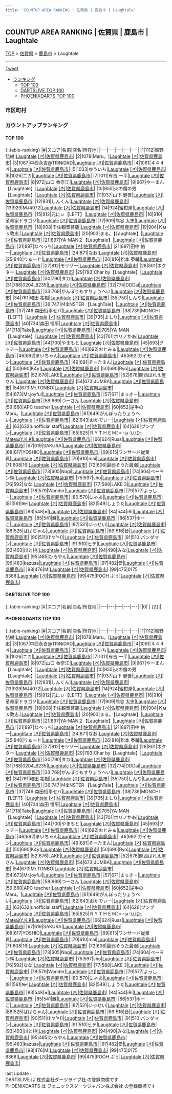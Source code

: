 ```yaml
---
title: 'COUNTUP AREA RANKING | 佐賀県 | 鹿島市 | Laughtale'
---
```

## COUNTUP AREA RANKING | 佐賀県 | 鹿島市 | Laughtale

[TOP](/darts/rank/) > [佐賀県](/darts/rank/佐賀県/) > [鹿島市](/darts/rank/佐賀県/鹿島市/) > Laughtale

___

<a href="https://twitter.com/share?ref_src=twsrc%5Etfw" data-text="COUNTUP AREA RANKING | 佐賀県鹿島市Laughtale" class="twitter-share-button" data-hashtags="DARTSLIVE,PHOENIXDARTS,darts,ダーツ" data-show-count="false">Tweet</a>

* [ランキング](#カウントアップランキング)
    * [TOP 100](#top-100)
    * [DARTSLIVE TOP 100](#dartslive-top-100)
    * [PHOENIXDARTS TOP 100](#phoenixdarts-top-100)

### 市区町村

<ul>

</ul>

### カウントアップランキング

#### TOP 100



{:.table-ranking}
|#|スコア|名前|店名|所在地|
|---|---|---|---|---|
|1|1112|<span class="rank-name-pd"><span class="pro-icon-pd"></span>城野 弘樹</span>|<a href="/darts/rank/shops/88344.html">Laughtale</a> <a href="https://vs.phoenixdarts.com/jp/shop/shopDetailInfo/s_88344?s_seq=88344">[↗]</a>|<a href="/darts/rank/佐賀県/鹿島市">佐賀県鹿島市</a>|
|2|1078|<span class="rank-name-pd">Maru。</span>|<a href="/darts/rank/shops/88344.html">Laughtale</a> <a href="https://vs.phoenixdarts.com/jp/shop/shopDetailInfo/s_88344?s_seq=88344">[↗]</a>|<a href="/darts/rank/佐賀県/鹿島市">佐賀県鹿島市</a>|
|3|1067|<span class="rank-name-pd">中西永吉@TRiNiDAD</span>|<a href="/darts/rank/shops/88344.html">Laughtale</a> <a href="https://vs.phoenixdarts.com/jp/shop/shopDetailInfo/s_88344?s_seq=88344">[↗]</a>|<a href="/darts/rank/佐賀県/鹿島市">佐賀県鹿島市</a>|
|4|1061|<span class="rank-name-pd">４４４４</span>|<a href="/darts/rank/shops/88344.html">Laughtale</a> <a href="https://vs.phoenixdarts.com/jp/shop/shopDetailInfo/s_88344?s_seq=88344">[↗]</a>|<a href="/darts/rank/佐賀県/鹿島市">佐賀県鹿島市</a>|
|5|1033|<span class="rank-name-pd">ゆういち</span>|<a href="/darts/rank/shops/88344.html">Laughtale</a> <a href="https://vs.phoenixdarts.com/jp/shop/shopDetailInfo/s_88344?s_seq=88344">[↗]</a>|<a href="/darts/rank/佐賀県/鹿島市">佐賀県鹿島市</a>|
|6|1026|<span class="rank-name-pd">ニカ</span>|<a href="/darts/rank/shops/88344.html">Laughtale</a> <a href="https://vs.phoenixdarts.com/jp/shop/shopDetailInfo/s_88344?s_seq=88344">[↗]</a>|<a href="/darts/rank/佐賀県/鹿島市">佐賀県鹿島市</a>|
|7|1011|<span class="rank-name-pd"><span class="pro-icon-pd"></span>有吉 一平</span>|<a href="/darts/rank/shops/88344.html">Laughtale</a> <a href="https://vs.phoenixdarts.com/jp/shop/shopDetailInfo/s_88344?s_seq=88344">[↗]</a>|<a href="/darts/rank/佐賀県/鹿島市">佐賀県鹿島市</a>|
|8|972|<span class="rank-name-pd"><span class="pro-icon-pd"></span>山口 香奈江</span>|<a href="/darts/rank/shops/88344.html">Laughtale</a> <a href="https://vs.phoenixdarts.com/jp/shop/shopDetailInfo/s_88344?s_seq=88344">[↗]</a>|<a href="/darts/rank/佐賀県/鹿島市">佐賀県鹿島市</a>|
|9|967|<span class="rank-name-pd">やーまん【Laughtale】</span>|<a href="/darts/rank/shops/88344.html">Laughtale</a> <a href="https://vs.phoenixdarts.com/jp/shop/shopDetailInfo/s_88344?s_seq=88344">[↗]</a>|<a href="/darts/rank/佐賀県/鹿島市">佐賀県鹿島市</a>|
|10|950|<span class="rank-name-pd">火の傷の男【Laughtale】</span>|<a href="/darts/rank/shops/88344.html">Laughtale</a> <a href="https://vs.phoenixdarts.com/jp/shop/shopDetailInfo/s_88344?s_seq=88344">[↗]</a>|<a href="/darts/rank/佐賀県/鹿島市">佐賀県鹿島市</a>|
|11|937|<span class="rank-name-pd"><span class="pro-icon-pd"></span>山下 健吾</span>|<a href="/darts/rank/shops/88344.html">Laughtale</a> <a href="https://vs.phoenixdarts.com/jp/shop/shopDetailInfo/s_88344?s_seq=88344">[↗]</a>|<a href="/darts/rank/佐賀県/鹿島市">佐賀県鹿島市</a>|
|12|931|<span class="rank-name-pd">しんくん</span>|<a href="/darts/rank/shops/88344.html">Laughtale</a> <a href="https://vs.phoenixdarts.com/jp/shop/shopDetailInfo/s_88344?s_seq=88344">[↗]</a>|<a href="/darts/rank/佐賀県/鹿島市">佐賀県鹿島市</a>|
|13|929|<span class="rank-name-pd">MJ4072</span>|<a href="/darts/rank/shops/88344.html">Laughtale</a> <a href="https://vs.phoenixdarts.com/jp/shop/shopDetailInfo/s_88344?s_seq=88344">[↗]</a>|<a href="/darts/rank/佐賀県/鹿島市">佐賀県鹿島市</a>|
|14|924|<span class="rank-name-pd">蜜柑屋</span>|<a href="/darts/rank/shops/88344.html">Laughtale</a> <a href="https://vs.phoenixdarts.com/jp/shop/shopDetailInfo/s_88344?s_seq=88344">[↗]</a>|<a href="/darts/rank/佐賀県/鹿島市">佐賀県鹿島市</a>|
|15|912|<span class="rank-name-pd">元にぃ【LEFT】</span>|<a href="/darts/rank/shops/88344.html">Laughtale</a> <a href="https://vs.phoenixdarts.com/jp/shop/shopDetailInfo/s_88344?s_seq=88344">[↗]</a>|<a href="/darts/rank/佐賀県/鹿島市">佐賀県鹿島市</a>|
|16|910|<span class="rank-name-pd">革命家ドラゴソ</span>|<a href="/darts/rank/shops/88344.html">Laughtale</a> <a href="https://vs.phoenixdarts.com/jp/shop/shopDetailInfo/s_88344?s_seq=88344">[↗]</a>|<a href="/darts/rank/佐賀県/鹿島市">佐賀県鹿島市</a>|
|17|909|<span class="rank-name-pd">熊谷 太志</span>|<a href="/darts/rank/shops/88344.html">Laughtale</a> <a href="https://vs.phoenixdarts.com/jp/shop/shopDetailInfo/s_88344?s_seq=88344">[↗]</a>|<a href="/darts/rank/佐賀県/鹿島市">佐賀県鹿島市</a>|
|18|908|<span class="rank-name-pd">千住観音菩薩</span>|<a href="/darts/rank/shops/88344.html">Laughtale</a> <a href="https://vs.phoenixdarts.com/jp/shop/shopDetailInfo/s_88344?s_seq=88344">[↗]</a>|<a href="/darts/rank/佐賀県/鹿島市">佐賀県鹿島市</a>|
|19|904|<span class="rank-name-pd">Ｋмｓ敦志.</span>|<a href="/darts/rank/shops/88344.html">Laughtale</a> <a href="https://vs.phoenixdarts.com/jp/shop/shopDetailInfo/s_88344?s_seq=88344">[↗]</a>|<a href="/darts/rank/佐賀県/鹿島市">佐賀県鹿島市</a>|
|20|903|<span class="rank-name-pd">まる。【Laughtale】</span>|<a href="/darts/rank/shops/88344.html">Laughtale</a> <a href="https://vs.phoenixdarts.com/jp/shop/shopDetailInfo/s_88344?s_seq=88344">[↗]</a>|<a href="/darts/rank/佐賀県/鹿島市">佐賀県鹿島市</a>|
|21|897|<span class="rank-name-pd">YA-MAN２【Laughtale】</span>|<a href="/darts/rank/shops/88344.html">Laughtale</a> <a href="https://vs.phoenixdarts.com/jp/shop/shopDetailInfo/s_88344?s_seq=88344">[↗]</a>|<a href="/darts/rank/佐賀県/鹿島市">佐賀県鹿島市</a>|
|21|897|<span class="rank-name-pd">なべっち</span>|<a href="/darts/rank/shops/88344.html">Laughtale</a> <a href="https://vs.phoenixdarts.com/jp/shop/shopDetailInfo/s_88344?s_seq=88344">[↗]</a>|<a href="/darts/rank/佐賀県/鹿島市">佐賀県鹿島市</a>|
|21|897|<span class="rank-name-pd"><span class="pro-icon-pd"></span>田中 佑一</span>|<a href="/darts/rank/shops/88344.html">Laughtale</a> <a href="https://vs.phoenixdarts.com/jp/shop/shopDetailInfo/s_88344?s_seq=88344">[↗]</a>|<a href="/darts/rank/佐賀県/鹿島市">佐賀県鹿島市</a>|
|24|871|<span class="rank-name-pd">なお</span>|<a href="/darts/rank/shops/88344.html">Laughtale</a> <a href="https://vs.phoenixdarts.com/jp/shop/shopDetailInfo/s_88344?s_seq=88344">[↗]</a>|<a href="/darts/rank/佐賀県/鹿島市">佐賀県鹿島市</a>|
|25|840|<span class="rank-name-pd">りゅーと</span>|<a href="/darts/rank/shops/88344.html">Laughtale</a> <a href="https://vs.phoenixdarts.com/jp/shop/shopDetailInfo/s_88344?s_seq=88344">[↗]</a>|<a href="/darts/rank/佐賀県/鹿島市">佐賀県鹿島市</a>|
|26|816|<span class="rank-name-pd"><span class="pro-icon-pd"></span>松本 泰輔</span>|<a href="/darts/rank/shops/88344.html">Laughtale</a> <a href="https://vs.phoenixdarts.com/jp/shop/shopDetailInfo/s_88344?s_seq=88344">[↗]</a>|<a href="/darts/rank/佐賀県/鹿島市">佐賀県鹿島市</a>|
|27|812|<span class="rank-name-pd">モリゾー</span>|<a href="/darts/rank/shops/88344.html">Laughtale</a> <a href="https://vs.phoenixdarts.com/jp/shop/shopDetailInfo/s_88344?s_seq=88344">[↗]</a>|<a href="/darts/rank/佐賀県/鹿島市">佐賀県鹿島市</a>|
|28|801|<span class="rank-name-pd">ネクター</span>|<a href="/darts/rank/shops/88344.html">Laughtale</a> <a href="https://vs.phoenixdarts.com/jp/shop/shopDetailInfo/s_88344?s_seq=88344">[↗]</a>|<a href="/darts/rank/佐賀県/鹿島市">佐賀県鹿島市</a>|
|29|793|<span class="rank-name-pd">Char by【Laughtale】</span>|<a href="/darts/rank/shops/88344.html">Laughtale</a> <a href="https://vs.phoenixdarts.com/jp/shop/shopDetailInfo/s_88344?s_seq=88344">[↗]</a>|<a href="/darts/rank/佐賀県/鹿島市">佐賀県鹿島市</a>|
|30|790|<span class="rank-name-pd">タカ</span>|<a href="/darts/rank/shops/88344.html">Laughtale</a> <a href="https://vs.phoenixdarts.com/jp/shop/shopDetailInfo/s_88344?s_seq=88344">[↗]</a>|<a href="/darts/rank/佐賀県/鹿島市">佐賀県鹿島市</a>|
|31|788|<span class="rank-name-pd">0204_8235</span>|<a href="/darts/rank/shops/88344.html">Laughtale</a> <a href="https://vs.phoenixdarts.com/jp/shop/shopDetailInfo/s_88344?s_seq=88344">[↗]</a>|<a href="/darts/rank/佐賀県/鹿島市">佐賀県鹿島市</a>|
|32|774|<span class="rank-name-pd">DDDai</span>|<a href="/darts/rank/shops/88344.html">Laughtale</a> <a href="https://vs.phoenixdarts.com/jp/shop/shopDetailInfo/s_88344?s_seq=88344">[↗]</a>|<a href="/darts/rank/佐賀県/鹿島市">佐賀県鹿島市</a>|
|33|769|<span class="rank-name-pd">がんぼりもすりょうへい</span>|<a href="/darts/rank/shops/88344.html">Laughtale</a> <a href="https://vs.phoenixdarts.com/jp/shop/shopDetailInfo/s_88344?s_seq=88344">[↗]</a>|<a href="/darts/rank/佐賀県/鹿島市">佐賀県鹿島市</a>|
|34|761|<span class="rank-name-pd"><span class="pro-icon-pd"></span>和田 祐樹</span>|<a href="/darts/rank/shops/88344.html">Laughtale</a> <a href="https://vs.phoenixdarts.com/jp/shop/shopDetailInfo/s_88344?s_seq=88344">[↗]</a>|<a href="/darts/rank/佐賀県/鹿島市">佐賀県鹿島市</a>|
|35|750|<span class="rank-name-pd">しんや</span>|<a href="/darts/rank/shops/88344.html">Laughtale</a> <a href="https://vs.phoenixdarts.com/jp/shop/shopDetailInfo/s_88344?s_seq=88344">[↗]</a>|<a href="/darts/rank/佐賀県/鹿島市">佐賀県鹿島市</a>|
|36|747|<span class="rank-name-pd">ＭΦNSTER 【LaughTale】</span>|<a href="/darts/rank/shops/88344.html">Laughtale</a> <a href="https://vs.phoenixdarts.com/jp/shop/shopDetailInfo/s_88344?s_seq=88344">[↗]</a>|<a href="/darts/rank/佐賀県/鹿島市">佐賀県鹿島市</a>|
|37|746|<span class="rank-name-pd">森田恒平セパ</span>|<a href="/darts/rank/shops/88344.html">Laughtale</a> <a href="https://vs.phoenixdarts.com/jp/shop/shopDetailInfo/s_88344?s_seq=88344">[↗]</a>|<a href="/darts/rank/佐賀県/鹿島市">佐賀県鹿島市</a>|
|38|739|<span class="rank-name-pd">MONCHI【LEFT】</span>|<a href="/darts/rank/shops/88344.html">Laughtale</a> <a href="https://vs.phoenixdarts.com/jp/shop/shopDetailInfo/s_88344?s_seq=88344">[↗]</a>|<a href="/darts/rank/佐賀県/鹿島市">佐賀県鹿島市</a>|
|39|735|<span class="rank-name-pd">よしり</span>|<a href="/darts/rank/shops/88344.html">Laughtale</a> <a href="https://vs.phoenixdarts.com/jp/shop/shopDetailInfo/s_88344?s_seq=88344">[↗]</a>|<a href="/darts/rank/佐賀県/鹿島市">佐賀県鹿島市</a>|
|40|734|<span class="rank-name-pd"><span class="pro-icon-pd"></span>森田 恒平</span>|<a href="/darts/rank/shops/88344.html">Laughtale</a> <a href="https://vs.phoenixdarts.com/jp/shop/shopDetailInfo/s_88344?s_seq=88344">[↗]</a>|<a href="/darts/rank/佐賀県/鹿島市">佐賀県鹿島市</a>|
|41|718|<span class="rank-name-pd">Take</span>|<a href="/darts/rank/shops/88344.html">Laughtale</a> <a href="https://vs.phoenixdarts.com/jp/shop/shopDetailInfo/s_88344?s_seq=88344">[↗]</a>|<a href="/darts/rank/佐賀県/鹿島市">佐賀県鹿島市</a>|
|42|705|<span class="rank-name-pd">YA-MAN【Laughtale】</span>|<a href="/darts/rank/shops/88344.html">Laughtale</a> <a href="https://vs.phoenixdarts.com/jp/shop/shopDetailInfo/s_88344?s_seq=88344">[↗]</a>|<a href="/darts/rank/佐賀県/鹿島市">佐賀県鹿島市</a>|
|43|701|<span class="rank-name-pd">ホリノかあ</span>|<a href="/darts/rank/shops/88344.html">Laughtale</a> <a href="https://vs.phoenixdarts.com/jp/shop/shopDetailInfo/s_88344?s_seq=88344">[↗]</a>|<a href="/darts/rank/佐賀県/鹿島市">佐賀県鹿島市</a>|
|44|700|<span class="rank-name-pd">やまもと</span>|<a href="/darts/rank/shops/88344.html">Laughtale</a> <a href="https://vs.phoenixdarts.com/jp/shop/shopDetailInfo/s_88344?s_seq=88344">[↗]</a>|<a href="/darts/rank/佐賀県/鹿島市">佐賀県鹿島市</a>|
|45|693|<span class="rank-name-pd">グッチー</span>|<a href="/darts/rank/shops/88344.html">Laughtale</a> <a href="https://vs.phoenixdarts.com/jp/shop/shopDetailInfo/s_88344?s_seq=88344">[↗]</a>|<a href="/darts/rank/佐賀県/鹿島市">佐賀県鹿島市</a>|
|46|692|<span class="rank-name-pd">おとみゅ</span>|<a href="/darts/rank/shops/88344.html">Laughtale</a> <a href="https://vs.phoenixdarts.com/jp/shop/shopDetailInfo/s_88344?s_seq=88344">[↗]</a>|<a href="/darts/rank/佐賀県/鹿島市">佐賀県鹿島市</a>|
|46|692|<span class="rank-name-pd">まいちゃん</span>|<a href="/darts/rank/shops/88344.html">Laughtale</a> <a href="https://vs.phoenixdarts.com/jp/shop/shopDetailInfo/s_88344?s_seq=88344">[↗]</a>|<a href="/darts/rank/佐賀県/鹿島市">佐賀県鹿島市</a>|
|46|692|<span class="rank-name-pd">ガイモン</span>|<a href="/darts/rank/shops/88344.html">Laughtale</a> <a href="https://vs.phoenixdarts.com/jp/shop/shopDetailInfo/s_88344?s_seq=88344">[↗]</a>|<a href="/darts/rank/佐賀県/鹿島市">佐賀県鹿島市</a>|
|49|691|<span class="rank-name-pd">そーたまん</span>|<a href="/darts/rank/shops/88344.html">Laughtale</a> <a href="https://vs.phoenixdarts.com/jp/shop/shopDetailInfo/s_88344?s_seq=88344">[↗]</a>|<a href="/darts/rank/佐賀県/鹿島市">佐賀県鹿島市</a>|
|50|690|<span class="rank-name-pd">K4y</span>|<a href="/darts/rank/shops/88344.html">Laughtale</a> <a href="https://vs.phoenixdarts.com/jp/shop/shopDetailInfo/s_88344?s_seq=88344">[↗]</a>|<a href="/darts/rank/佐賀県/鹿島市">佐賀県鹿島市</a>|
|50|690|<span class="rank-name-pd">Ryo</span>|<a href="/darts/rank/shops/88344.html">Laughtale</a> <a href="https://vs.phoenixdarts.com/jp/shop/shopDetailInfo/s_88344?s_seq=88344">[↗]</a>|<a href="/darts/rank/佐賀県/鹿島市">佐賀県鹿島市</a>|
|52|676|<span class="rank-name-pd">LAKE</span>|<a href="/darts/rank/shops/88344.html">Laughtale</a> <a href="https://vs.phoenixdarts.com/jp/shop/shopDetailInfo/s_88344?s_seq=88344">[↗]</a>|<a href="/darts/rank/佐賀県/鹿島市">佐賀県鹿島市</a>|
|52|676|<span class="rank-name-pd">関西ばれえ屋さん</span>|<a href="/darts/rank/shops/88344.html">Laughtale</a> <a href="https://vs.phoenixdarts.com/jp/shop/shopDetailInfo/s_88344?s_seq=88344">[↗]</a>|<a href="/darts/rank/佐賀県/鹿島市">佐賀県鹿島市</a>|
|54|673|<span class="rank-name-pd">JUMBA</span>|<a href="/darts/rank/shops/88344.html">Laughtale</a> <a href="https://vs.phoenixdarts.com/jp/shop/shopDetailInfo/s_88344?s_seq=88344">[↗]</a>|<a href="/darts/rank/佐賀県/鹿島市">佐賀県鹿島市</a>|
|54|673|<span class="rank-name-pd">Mr.TONBO</span>|<a href="/darts/rank/shops/88344.html">Laughtale</a> <a href="https://vs.phoenixdarts.com/jp/shop/shopDetailInfo/s_88344?s_seq=88344">[↗]</a>|<a href="/darts/rank/佐賀県/鹿島市">佐賀県鹿島市</a>|
|54|673|<span class="rank-name-pd">Mr.joyful</span>|<a href="/darts/rank/shops/88344.html">Laughtale</a> <a href="https://vs.phoenixdarts.com/jp/shop/shopDetailInfo/s_88344?s_seq=88344">[↗]</a>|<a href="/darts/rank/佐賀県/鹿島市">佐賀県鹿島市</a>|
|57|671|<span class="rank-name-pd">まっきー</span>|<a href="/darts/rank/shops/88344.html">Laughtale</a> <a href="https://vs.phoenixdarts.com/jp/shop/shopDetailInfo/s_88344?s_seq=88344">[↗]</a>|<a href="/darts/rank/佐賀県/鹿島市">佐賀県鹿島市</a>|
|58|669|<span class="rank-name-pd">つーさん</span>|<a href="/darts/rank/shops/88344.html">Laughtale</a> <a href="https://vs.phoenixdarts.com/jp/shop/shopDetailInfo/s_88344?s_seq=88344">[↗]</a>|<a href="/darts/rank/佐賀県/鹿島市">佐賀県鹿島市</a>|
|59|660|<span class="rank-name-pd">APC teacher</span>|<a href="/darts/rank/shops/88344.html">Laughtale</a> <a href="https://vs.phoenixdarts.com/jp/shop/shopDetailInfo/s_88344?s_seq=88344">[↗]</a>|<a href="/darts/rank/佐賀県/鹿島市">佐賀県鹿島市</a>|
|60|652|<span class="rank-name-pd">逆手のMaru。</span>|<a href="/darts/rank/shops/88344.html">Laughtale</a> <a href="https://vs.phoenixdarts.com/jp/shop/shopDetailInfo/s_88344?s_seq=88344">[↗]</a>|<a href="/darts/rank/佐賀県/鹿島市">佐賀県鹿島市</a>|
|61|649|<span class="rank-name-pd">がんぼったりょうへい</span>|<a href="/darts/rank/shops/88344.html">Laughtale</a> <a href="https://vs.phoenixdarts.com/jp/shop/shopDetailInfo/s_88344?s_seq=88344">[↗]</a>|<a href="/darts/rank/佐賀県/鹿島市">佐賀県鹿島市</a>|
|62|643|<span class="rank-name-pd">おかでぃー</span>|<a href="/darts/rank/shops/88344.html">Laughtale</a> <a href="https://vs.phoenixdarts.com/jp/shop/shopDetailInfo/s_88344?s_seq=88344">[↗]</a>|<a href="/darts/rank/佐賀県/鹿島市">佐賀県鹿島市</a>|
|63|632|<span class="rank-name-pd">unofficial staff</span>|<a href="/darts/rank/shops/88344.html">Laughtale</a> <a href="https://vs.phoenixdarts.com/jp/shop/shopDetailInfo/s_88344?s_seq=88344">[↗]</a>|<a href="/darts/rank/佐賀県/鹿島市">佐賀県鹿島市</a>|
|64|626|<span class="rank-name-pd">プンプン</span>|<a href="/darts/rank/shops/88344.html">Laughtale</a> <a href="https://vs.phoenixdarts.com/jp/shop/shopDetailInfo/s_88344?s_seq=88344">[↗]</a>|<a href="/darts/rank/佐賀県/鹿島市">佐賀県鹿島市</a>|
|65|625|<span class="rank-name-pd">ＲＹＴＨＥＭ(＊･ω･)ﾉﾉD-Mate@Y.K.K</span>|<a href="/darts/rank/shops/88344.html">Laughtale</a> <a href="https://vs.phoenixdarts.com/jp/shop/shopDetailInfo/s_88344?s_seq=88344">[↗]</a>|<a href="/darts/rank/佐賀県/鹿島市">佐賀県鹿島市</a>|
|66|624|<span class="rank-name-pd">Russ</span>|<a href="/darts/rank/shops/88344.html">Laughtale</a> <a href="https://vs.phoenixdarts.com/jp/shop/shopDetailInfo/s_88344?s_seq=88344">[↗]</a>|<a href="/darts/rank/佐賀県/鹿島市">佐賀県鹿島市</a>|
|67|619|<span class="rank-name-pd">SAKURA</span>|<a href="/darts/rank/shops/88344.html">Laughtale</a> <a href="https://vs.phoenixdarts.com/jp/shop/shopDetailInfo/s_88344?s_seq=88344">[↗]</a>|<a href="/darts/rank/佐賀県/鹿島市">佐賀県鹿島市</a>|
|68|617|<span class="rank-name-pd">YOSHIO</span>|<a href="/darts/rank/shops/88344.html">Laughtale</a> <a href="https://vs.phoenixdarts.com/jp/shop/shopDetailInfo/s_88344?s_seq=88344">[↗]</a>|<a href="/darts/rank/佐賀県/鹿島市">佐賀県鹿島市</a>|
|69|615|<span class="rank-name-pd">ワンサード従業員</span>|<a href="/darts/rank/shops/88344.html">Laughtale</a> <a href="https://vs.phoenixdarts.com/jp/shop/shopDetailInfo/s_88344?s_seq=88344">[↗]</a>|<a href="/darts/rank/佐賀県/鹿島市">佐賀県鹿島市</a>|
|70|610|<span class="rank-name-pd">mai</span>|<a href="/darts/rank/shops/88344.html">Laughtale</a> <a href="https://vs.phoenixdarts.com/jp/shop/shopDetailInfo/s_88344?s_seq=88344">[↗]</a>|<a href="/darts/rank/佐賀県/鹿島市">佐賀県鹿島市</a>|
|71|608|<span class="rank-name-pd">16</span>|<a href="/darts/rank/shops/88344.html">Laughtale</a> <a href="https://vs.phoenixdarts.com/jp/shop/shopDetailInfo/s_88344?s_seq=88344">[↗]</a>|<a href="/darts/rank/佐賀県/鹿島市">佐賀県鹿島市</a>|
|72|606|<span class="rank-name-pd">最弱そうた最弱</span>|<a href="/darts/rank/shops/88344.html">Laughtale</a> <a href="https://vs.phoenixdarts.com/jp/shop/shopDetailInfo/s_88344?s_seq=88344">[↗]</a>|<a href="/darts/rank/佐賀県/鹿島市">佐賀県鹿島市</a>|
|73|605|<span class="rank-name-pd">Nagi</span>|<a href="/darts/rank/shops/88344.html">Laughtale</a> <a href="https://vs.phoenixdarts.com/jp/shop/shopDetailInfo/s_88344?s_seq=88344">[↗]</a>|<a href="/darts/rank/佐賀県/鹿島市">佐賀県鹿島市</a>|
|74|604|<span class="rank-name-pd">ぺーヨン純</span>|<a href="/darts/rank/shops/88344.html">Laughtale</a> <a href="https://vs.phoenixdarts.com/jp/shop/shopDetailInfo/s_88344?s_seq=88344">[↗]</a>|<a href="/darts/rank/佐賀県/鹿島市">佐賀県鹿島市</a>|
|75|597|<span class="rank-name-pd">sho</span>|<a href="/darts/rank/shops/88344.html">Laughtale</a> <a href="https://vs.phoenixdarts.com/jp/shop/shopDetailInfo/s_88344?s_seq=88344">[↗]</a>|<a href="/darts/rank/佐賀県/鹿島市">佐賀県鹿島市</a>|
|76|592|<span class="rank-name-pd">なな</span>|<a href="/darts/rank/shops/88344.html">Laughtale</a> <a href="https://vs.phoenixdarts.com/jp/shop/shopDetailInfo/s_88344?s_seq=88344">[↗]</a>|<a href="/darts/rank/佐賀県/鹿島市">佐賀県鹿島市</a>|
|77|588|<span class="rank-name-pd">LAKE 3</span>|<a href="/darts/rank/shops/88344.html">Laughtale</a> <a href="https://vs.phoenixdarts.com/jp/shop/shopDetailInfo/s_88344?s_seq=88344">[↗]</a>|<a href="/darts/rank/佐賀県/鹿島市">佐賀県鹿島市</a>|
|78|579|<span class="rank-name-pd">Wonder</span>|<a href="/darts/rank/shops/88344.html">Laughtale</a> <a href="https://vs.phoenixdarts.com/jp/shop/shopDetailInfo/s_88344?s_seq=88344">[↗]</a>|<a href="/darts/rank/佐賀県/鹿島市">佐賀県鹿島市</a>|
|79|577|<span class="rank-name-pd">よっしー</span>|<a href="/darts/rank/shops/88344.html">Laughtale</a> <a href="https://vs.phoenixdarts.com/jp/shop/shopDetailInfo/s_88344?s_seq=88344">[↗]</a>|<a href="/darts/rank/佐賀県/鹿島市">佐賀県鹿島市</a>|
|80|570|<span class="rank-name-pd">にゃあ</span>|<a href="/darts/rank/shops/88344.html">Laughtale</a> <a href="https://vs.phoenixdarts.com/jp/shop/shopDetailInfo/s_88344?s_seq=88344">[↗]</a>|<a href="/darts/rank/佐賀県/鹿島市">佐賀県鹿島市</a>|
|81|561|<span class="rank-name-pd">👓</span>|<a href="/darts/rank/shops/88344.html">Laughtale</a> <a href="https://vs.phoenixdarts.com/jp/shop/shopDetailInfo/s_88344?s_seq=88344">[↗]</a>|<a href="/darts/rank/佐賀県/鹿島市">佐賀県鹿島市</a>|
|82|549|<span class="rank-name-pd">しょうた</span>|<a href="/darts/rank/shops/88344.html">Laughtale</a> <a href="https://vs.phoenixdarts.com/jp/shop/shopDetailInfo/s_88344?s_seq=88344">[↗]</a>|<a href="/darts/rank/佐賀県/鹿島市">佐賀県鹿島市</a>|
|83|548|<span class="rank-name-pd">⭐︎</span>|<a href="/darts/rank/shops/88344.html">Laughtale</a> <a href="https://vs.phoenixdarts.com/jp/shop/shopDetailInfo/s_88344?s_seq=88344">[↗]</a>|<a href="/darts/rank/佐賀県/鹿島市">佐賀県鹿島市</a>|
|84|544|<span class="rank-name-pd">iRi</span>|<a href="/darts/rank/shops/88344.html">Laughtale</a> <a href="https://vs.phoenixdarts.com/jp/shop/shopDetailInfo/s_88344?s_seq=88344">[↗]</a>|<a href="/darts/rank/佐賀県/鹿島市">佐賀県鹿島市</a>|
|85|541|<span class="rank-name-pd">鰊</span>|<a href="/darts/rank/shops/88344.html">Laughtale</a> <a href="https://vs.phoenixdarts.com/jp/shop/shopDetailInfo/s_88344?s_seq=88344">[↗]</a>|<a href="/darts/rank/佐賀県/鹿島市">佐賀県鹿島市</a>|
|86|537|<span class="rank-name-pd">ゆーこ</span>|<a href="/darts/rank/shops/88344.html">Laughtale</a> <a href="https://vs.phoenixdarts.com/jp/shop/shopDetailInfo/s_88344?s_seq=88344">[↗]</a>|<a href="/darts/rank/佐賀県/鹿島市">佐賀県鹿島市</a>|
|87|531|<span class="rank-name-pd">いっせい</span>|<a href="/darts/rank/shops/88344.html">Laughtale</a> <a href="https://vs.phoenixdarts.com/jp/shop/shopDetailInfo/s_88344?s_seq=88344">[↗]</a>|<a href="/darts/rank/佐賀県/鹿島市">佐賀県鹿島市</a>|
|88|525|<span class="rank-name-pd">ばばちゃん</span>|<a href="/darts/rank/shops/88344.html">Laughtale</a> <a href="https://vs.phoenixdarts.com/jp/shop/shopDetailInfo/s_88344?s_seq=88344">[↗]</a>|<a href="/darts/rank/佐賀県/鹿島市">佐賀県鹿島市</a>|
|89|516|<span class="rank-name-pd">音</span>|<a href="/darts/rank/shops/88344.html">Laughtale</a> <a href="https://vs.phoenixdarts.com/jp/shop/shopDetailInfo/s_88344?s_seq=88344">[↗]</a>|<a href="/darts/rank/佐賀県/鹿島市">佐賀県鹿島市</a>|
|90|511|<span class="rank-name-pd">((’∀’=))</span>|<a href="/darts/rank/shops/88344.html">Laughtale</a> <a href="https://vs.phoenixdarts.com/jp/shop/shopDetailInfo/s_88344?s_seq=88344">[↗]</a>|<a href="/darts/rank/佐賀県/鹿島市">佐賀県鹿島市</a>|
|91|510|<span class="rank-name-pd">パンダマン</span>|<a href="/darts/rank/shops/88344.html">Laughtale</a> <a href="https://vs.phoenixdarts.com/jp/shop/shopDetailInfo/s_88344?s_seq=88344">[↗]</a>|<a href="/darts/rank/佐賀県/鹿島市">佐賀県鹿島市</a>|
|91|510|<span class="rank-name-pd">ヒデ</span>|<a href="/darts/rank/shops/88344.html">Laughtale</a> <a href="https://vs.phoenixdarts.com/jp/shop/shopDetailInfo/s_88344?s_seq=88344">[↗]</a>|<a href="/darts/rank/佐賀県/鹿島市">佐賀県鹿島市</a>|
|93|493|<span class="rank-name-pd">川と桃</span>|<a href="/darts/rank/shops/88344.html">Laughtale</a> <a href="https://vs.phoenixdarts.com/jp/shop/shopDetailInfo/s_88344?s_seq=88344">[↗]</a>|<a href="/darts/rank/佐賀県/鹿島市">佐賀県鹿島市</a>|
|94|490|<span class="rank-name-pd">みな</span>|<a href="/darts/rank/shops/88344.html">Laughtale</a> <a href="https://vs.phoenixdarts.com/jp/shop/shopDetailInfo/s_88344?s_seq=88344">[↗]</a>|<a href="/darts/rank/佐賀県/鹿島市">佐賀県鹿島市</a>|
|95|485|<span class="rank-name-pd">ひろやん</span>|<a href="/darts/rank/shops/88344.html">Laughtale</a> <a href="https://vs.phoenixdarts.com/jp/shop/shopDetailInfo/s_88344?s_seq=88344">[↗]</a>|<a href="/darts/rank/佐賀県/鹿島市">佐賀県鹿島市</a>|
|96|483|<span class="rank-name-pd">kazusa</span>|<a href="/darts/rank/shops/88344.html">Laughtale</a> <a href="https://vs.phoenixdarts.com/jp/shop/shopDetailInfo/s_88344?s_seq=88344">[↗]</a>|<a href="/darts/rank/佐賀県/鹿島市">佐賀県鹿島市</a>|
|97|482|<span class="rank-name-pd">爱</span>|<a href="/darts/rank/shops/88344.html">Laughtale</a> <a href="https://vs.phoenixdarts.com/jp/shop/shopDetailInfo/s_88344?s_seq=88344">[↗]</a>|<a href="/darts/rank/佐賀県/鹿島市">佐賀県鹿島市</a>|
|98|476|<span class="rank-name-pd">M</span>|<a href="/darts/rank/shops/88344.html">Laughtale</a> <a href="https://vs.phoenixdarts.com/jp/shop/shopDetailInfo/s_88344?s_seq=88344">[↗]</a>|<a href="/darts/rank/佐賀県/鹿島市">佐賀県鹿島市</a>|
|99|475|<span class="rank-name-pd">0175 8368</span>|<a href="/darts/rank/shops/88344.html">Laughtale</a> <a href="https://vs.phoenixdarts.com/jp/shop/shopDetailInfo/s_88344?s_seq=88344">[↗]</a>|<a href="/darts/rank/佐賀県/鹿島市">佐賀県鹿島市</a>|
|99|475|<span class="rank-name-pd">POOH ぷぅ</span>|<a href="/darts/rank/shops/88344.html">Laughtale</a> <a href="https://vs.phoenixdarts.com/jp/shop/shopDetailInfo/s_88344?s_seq=88344">[↗]</a>|<a href="/darts/rank/佐賀県/鹿島市">佐賀県鹿島市</a>|


#### DARTSLIVE TOP 100



{:.table-ranking}
|#|スコア|名前|店名|所在地|
|---|---|---|---|---|
||0|<span class="rank-name-dl"> </span>|<a href="/darts/rank/shops/.html"></a> <a href="">[↗]</a>|<a href="/darts/rank//"></a>|


#### PHOENIXDARTS TOP 100



{:.table-ranking}
|#|スコア|名前|店名|所在地|
|---|---|---|---|---|
|1|1112|<span class="rank-name-pd"><span class="pro-icon-pd"></span>城野 弘樹</span>|<a href="/darts/rank/shops/88344.html">Laughtale</a> <a href="https://vs.phoenixdarts.com/jp/shop/shopDetailInfo/s_88344?s_seq=88344">[↗]</a>|<a href="/darts/rank/佐賀県/鹿島市">佐賀県鹿島市</a>|
|2|1078|<span class="rank-name-pd">Maru。</span>|<a href="/darts/rank/shops/88344.html">Laughtale</a> <a href="https://vs.phoenixdarts.com/jp/shop/shopDetailInfo/s_88344?s_seq=88344">[↗]</a>|<a href="/darts/rank/佐賀県/鹿島市">佐賀県鹿島市</a>|
|3|1067|<span class="rank-name-pd">中西永吉@TRiNiDAD</span>|<a href="/darts/rank/shops/88344.html">Laughtale</a> <a href="https://vs.phoenixdarts.com/jp/shop/shopDetailInfo/s_88344?s_seq=88344">[↗]</a>|<a href="/darts/rank/佐賀県/鹿島市">佐賀県鹿島市</a>|
|4|1061|<span class="rank-name-pd">４４４４</span>|<a href="/darts/rank/shops/88344.html">Laughtale</a> <a href="https://vs.phoenixdarts.com/jp/shop/shopDetailInfo/s_88344?s_seq=88344">[↗]</a>|<a href="/darts/rank/佐賀県/鹿島市">佐賀県鹿島市</a>|
|5|1033|<span class="rank-name-pd">ゆういち</span>|<a href="/darts/rank/shops/88344.html">Laughtale</a> <a href="https://vs.phoenixdarts.com/jp/shop/shopDetailInfo/s_88344?s_seq=88344">[↗]</a>|<a href="/darts/rank/佐賀県/鹿島市">佐賀県鹿島市</a>|
|6|1026|<span class="rank-name-pd">ニカ</span>|<a href="/darts/rank/shops/88344.html">Laughtale</a> <a href="https://vs.phoenixdarts.com/jp/shop/shopDetailInfo/s_88344?s_seq=88344">[↗]</a>|<a href="/darts/rank/佐賀県/鹿島市">佐賀県鹿島市</a>|
|7|1011|<span class="rank-name-pd"><span class="pro-icon-pd"></span>有吉 一平</span>|<a href="/darts/rank/shops/88344.html">Laughtale</a> <a href="https://vs.phoenixdarts.com/jp/shop/shopDetailInfo/s_88344?s_seq=88344">[↗]</a>|<a href="/darts/rank/佐賀県/鹿島市">佐賀県鹿島市</a>|
|8|972|<span class="rank-name-pd"><span class="pro-icon-pd"></span>山口 香奈江</span>|<a href="/darts/rank/shops/88344.html">Laughtale</a> <a href="https://vs.phoenixdarts.com/jp/shop/shopDetailInfo/s_88344?s_seq=88344">[↗]</a>|<a href="/darts/rank/佐賀県/鹿島市">佐賀県鹿島市</a>|
|9|967|<span class="rank-name-pd">やーまん【Laughtale】</span>|<a href="/darts/rank/shops/88344.html">Laughtale</a> <a href="https://vs.phoenixdarts.com/jp/shop/shopDetailInfo/s_88344?s_seq=88344">[↗]</a>|<a href="/darts/rank/佐賀県/鹿島市">佐賀県鹿島市</a>|
|10|950|<span class="rank-name-pd">火の傷の男【Laughtale】</span>|<a href="/darts/rank/shops/88344.html">Laughtale</a> <a href="https://vs.phoenixdarts.com/jp/shop/shopDetailInfo/s_88344?s_seq=88344">[↗]</a>|<a href="/darts/rank/佐賀県/鹿島市">佐賀県鹿島市</a>|
|11|937|<span class="rank-name-pd"><span class="pro-icon-pd"></span>山下 健吾</span>|<a href="/darts/rank/shops/88344.html">Laughtale</a> <a href="https://vs.phoenixdarts.com/jp/shop/shopDetailInfo/s_88344?s_seq=88344">[↗]</a>|<a href="/darts/rank/佐賀県/鹿島市">佐賀県鹿島市</a>|
|12|931|<span class="rank-name-pd">しんくん</span>|<a href="/darts/rank/shops/88344.html">Laughtale</a> <a href="https://vs.phoenixdarts.com/jp/shop/shopDetailInfo/s_88344?s_seq=88344">[↗]</a>|<a href="/darts/rank/佐賀県/鹿島市">佐賀県鹿島市</a>|
|13|929|<span class="rank-name-pd">MJ4072</span>|<a href="/darts/rank/shops/88344.html">Laughtale</a> <a href="https://vs.phoenixdarts.com/jp/shop/shopDetailInfo/s_88344?s_seq=88344">[↗]</a>|<a href="/darts/rank/佐賀県/鹿島市">佐賀県鹿島市</a>|
|14|924|<span class="rank-name-pd">蜜柑屋</span>|<a href="/darts/rank/shops/88344.html">Laughtale</a> <a href="https://vs.phoenixdarts.com/jp/shop/shopDetailInfo/s_88344?s_seq=88344">[↗]</a>|<a href="/darts/rank/佐賀県/鹿島市">佐賀県鹿島市</a>|
|15|912|<span class="rank-name-pd">元にぃ【LEFT】</span>|<a href="/darts/rank/shops/88344.html">Laughtale</a> <a href="https://vs.phoenixdarts.com/jp/shop/shopDetailInfo/s_88344?s_seq=88344">[↗]</a>|<a href="/darts/rank/佐賀県/鹿島市">佐賀県鹿島市</a>|
|16|910|<span class="rank-name-pd">革命家ドラゴソ</span>|<a href="/darts/rank/shops/88344.html">Laughtale</a> <a href="https://vs.phoenixdarts.com/jp/shop/shopDetailInfo/s_88344?s_seq=88344">[↗]</a>|<a href="/darts/rank/佐賀県/鹿島市">佐賀県鹿島市</a>|
|17|909|<span class="rank-name-pd">熊谷 太志</span>|<a href="/darts/rank/shops/88344.html">Laughtale</a> <a href="https://vs.phoenixdarts.com/jp/shop/shopDetailInfo/s_88344?s_seq=88344">[↗]</a>|<a href="/darts/rank/佐賀県/鹿島市">佐賀県鹿島市</a>|
|18|908|<span class="rank-name-pd">千住観音菩薩</span>|<a href="/darts/rank/shops/88344.html">Laughtale</a> <a href="https://vs.phoenixdarts.com/jp/shop/shopDetailInfo/s_88344?s_seq=88344">[↗]</a>|<a href="/darts/rank/佐賀県/鹿島市">佐賀県鹿島市</a>|
|19|904|<span class="rank-name-pd">Ｋмｓ敦志.</span>|<a href="/darts/rank/shops/88344.html">Laughtale</a> <a href="https://vs.phoenixdarts.com/jp/shop/shopDetailInfo/s_88344?s_seq=88344">[↗]</a>|<a href="/darts/rank/佐賀県/鹿島市">佐賀県鹿島市</a>|
|20|903|<span class="rank-name-pd">まる。【Laughtale】</span>|<a href="/darts/rank/shops/88344.html">Laughtale</a> <a href="https://vs.phoenixdarts.com/jp/shop/shopDetailInfo/s_88344?s_seq=88344">[↗]</a>|<a href="/darts/rank/佐賀県/鹿島市">佐賀県鹿島市</a>|
|21|897|<span class="rank-name-pd">YA-MAN２【Laughtale】</span>|<a href="/darts/rank/shops/88344.html">Laughtale</a> <a href="https://vs.phoenixdarts.com/jp/shop/shopDetailInfo/s_88344?s_seq=88344">[↗]</a>|<a href="/darts/rank/佐賀県/鹿島市">佐賀県鹿島市</a>|
|21|897|<span class="rank-name-pd">なべっち</span>|<a href="/darts/rank/shops/88344.html">Laughtale</a> <a href="https://vs.phoenixdarts.com/jp/shop/shopDetailInfo/s_88344?s_seq=88344">[↗]</a>|<a href="/darts/rank/佐賀県/鹿島市">佐賀県鹿島市</a>|
|21|897|<span class="rank-name-pd"><span class="pro-icon-pd"></span>田中 佑一</span>|<a href="/darts/rank/shops/88344.html">Laughtale</a> <a href="https://vs.phoenixdarts.com/jp/shop/shopDetailInfo/s_88344?s_seq=88344">[↗]</a>|<a href="/darts/rank/佐賀県/鹿島市">佐賀県鹿島市</a>|
|24|871|<span class="rank-name-pd">なお</span>|<a href="/darts/rank/shops/88344.html">Laughtale</a> <a href="https://vs.phoenixdarts.com/jp/shop/shopDetailInfo/s_88344?s_seq=88344">[↗]</a>|<a href="/darts/rank/佐賀県/鹿島市">佐賀県鹿島市</a>|
|25|840|<span class="rank-name-pd">りゅーと</span>|<a href="/darts/rank/shops/88344.html">Laughtale</a> <a href="https://vs.phoenixdarts.com/jp/shop/shopDetailInfo/s_88344?s_seq=88344">[↗]</a>|<a href="/darts/rank/佐賀県/鹿島市">佐賀県鹿島市</a>|
|26|816|<span class="rank-name-pd"><span class="pro-icon-pd"></span>松本 泰輔</span>|<a href="/darts/rank/shops/88344.html">Laughtale</a> <a href="https://vs.phoenixdarts.com/jp/shop/shopDetailInfo/s_88344?s_seq=88344">[↗]</a>|<a href="/darts/rank/佐賀県/鹿島市">佐賀県鹿島市</a>|
|27|812|<span class="rank-name-pd">モリゾー</span>|<a href="/darts/rank/shops/88344.html">Laughtale</a> <a href="https://vs.phoenixdarts.com/jp/shop/shopDetailInfo/s_88344?s_seq=88344">[↗]</a>|<a href="/darts/rank/佐賀県/鹿島市">佐賀県鹿島市</a>|
|28|801|<span class="rank-name-pd">ネクター</span>|<a href="/darts/rank/shops/88344.html">Laughtale</a> <a href="https://vs.phoenixdarts.com/jp/shop/shopDetailInfo/s_88344?s_seq=88344">[↗]</a>|<a href="/darts/rank/佐賀県/鹿島市">佐賀県鹿島市</a>|
|29|793|<span class="rank-name-pd">Char by【Laughtale】</span>|<a href="/darts/rank/shops/88344.html">Laughtale</a> <a href="https://vs.phoenixdarts.com/jp/shop/shopDetailInfo/s_88344?s_seq=88344">[↗]</a>|<a href="/darts/rank/佐賀県/鹿島市">佐賀県鹿島市</a>|
|30|790|<span class="rank-name-pd">タカ</span>|<a href="/darts/rank/shops/88344.html">Laughtale</a> <a href="https://vs.phoenixdarts.com/jp/shop/shopDetailInfo/s_88344?s_seq=88344">[↗]</a>|<a href="/darts/rank/佐賀県/鹿島市">佐賀県鹿島市</a>|
|31|788|<span class="rank-name-pd">0204_8235</span>|<a href="/darts/rank/shops/88344.html">Laughtale</a> <a href="https://vs.phoenixdarts.com/jp/shop/shopDetailInfo/s_88344?s_seq=88344">[↗]</a>|<a href="/darts/rank/佐賀県/鹿島市">佐賀県鹿島市</a>|
|32|774|<span class="rank-name-pd">DDDai</span>|<a href="/darts/rank/shops/88344.html">Laughtale</a> <a href="https://vs.phoenixdarts.com/jp/shop/shopDetailInfo/s_88344?s_seq=88344">[↗]</a>|<a href="/darts/rank/佐賀県/鹿島市">佐賀県鹿島市</a>|
|33|769|<span class="rank-name-pd">がんぼりもすりょうへい</span>|<a href="/darts/rank/shops/88344.html">Laughtale</a> <a href="https://vs.phoenixdarts.com/jp/shop/shopDetailInfo/s_88344?s_seq=88344">[↗]</a>|<a href="/darts/rank/佐賀県/鹿島市">佐賀県鹿島市</a>|
|34|761|<span class="rank-name-pd"><span class="pro-icon-pd"></span>和田 祐樹</span>|<a href="/darts/rank/shops/88344.html">Laughtale</a> <a href="https://vs.phoenixdarts.com/jp/shop/shopDetailInfo/s_88344?s_seq=88344">[↗]</a>|<a href="/darts/rank/佐賀県/鹿島市">佐賀県鹿島市</a>|
|35|750|<span class="rank-name-pd">しんや</span>|<a href="/darts/rank/shops/88344.html">Laughtale</a> <a href="https://vs.phoenixdarts.com/jp/shop/shopDetailInfo/s_88344?s_seq=88344">[↗]</a>|<a href="/darts/rank/佐賀県/鹿島市">佐賀県鹿島市</a>|
|36|747|<span class="rank-name-pd">ＭΦNSTER 【LaughTale】</span>|<a href="/darts/rank/shops/88344.html">Laughtale</a> <a href="https://vs.phoenixdarts.com/jp/shop/shopDetailInfo/s_88344?s_seq=88344">[↗]</a>|<a href="/darts/rank/佐賀県/鹿島市">佐賀県鹿島市</a>|
|37|746|<span class="rank-name-pd">森田恒平セパ</span>|<a href="/darts/rank/shops/88344.html">Laughtale</a> <a href="https://vs.phoenixdarts.com/jp/shop/shopDetailInfo/s_88344?s_seq=88344">[↗]</a>|<a href="/darts/rank/佐賀県/鹿島市">佐賀県鹿島市</a>|
|38|739|<span class="rank-name-pd">MONCHI【LEFT】</span>|<a href="/darts/rank/shops/88344.html">Laughtale</a> <a href="https://vs.phoenixdarts.com/jp/shop/shopDetailInfo/s_88344?s_seq=88344">[↗]</a>|<a href="/darts/rank/佐賀県/鹿島市">佐賀県鹿島市</a>|
|39|735|<span class="rank-name-pd">よしり</span>|<a href="/darts/rank/shops/88344.html">Laughtale</a> <a href="https://vs.phoenixdarts.com/jp/shop/shopDetailInfo/s_88344?s_seq=88344">[↗]</a>|<a href="/darts/rank/佐賀県/鹿島市">佐賀県鹿島市</a>|
|40|734|<span class="rank-name-pd"><span class="pro-icon-pd"></span>森田 恒平</span>|<a href="/darts/rank/shops/88344.html">Laughtale</a> <a href="https://vs.phoenixdarts.com/jp/shop/shopDetailInfo/s_88344?s_seq=88344">[↗]</a>|<a href="/darts/rank/佐賀県/鹿島市">佐賀県鹿島市</a>|
|41|718|<span class="rank-name-pd">Take</span>|<a href="/darts/rank/shops/88344.html">Laughtale</a> <a href="https://vs.phoenixdarts.com/jp/shop/shopDetailInfo/s_88344?s_seq=88344">[↗]</a>|<a href="/darts/rank/佐賀県/鹿島市">佐賀県鹿島市</a>|
|42|705|<span class="rank-name-pd">YA-MAN【Laughtale】</span>|<a href="/darts/rank/shops/88344.html">Laughtale</a> <a href="https://vs.phoenixdarts.com/jp/shop/shopDetailInfo/s_88344?s_seq=88344">[↗]</a>|<a href="/darts/rank/佐賀県/鹿島市">佐賀県鹿島市</a>|
|43|701|<span class="rank-name-pd">ホリノかあ</span>|<a href="/darts/rank/shops/88344.html">Laughtale</a> <a href="https://vs.phoenixdarts.com/jp/shop/shopDetailInfo/s_88344?s_seq=88344">[↗]</a>|<a href="/darts/rank/佐賀県/鹿島市">佐賀県鹿島市</a>|
|44|700|<span class="rank-name-pd">やまもと</span>|<a href="/darts/rank/shops/88344.html">Laughtale</a> <a href="https://vs.phoenixdarts.com/jp/shop/shopDetailInfo/s_88344?s_seq=88344">[↗]</a>|<a href="/darts/rank/佐賀県/鹿島市">佐賀県鹿島市</a>|
|45|693|<span class="rank-name-pd">グッチー</span>|<a href="/darts/rank/shops/88344.html">Laughtale</a> <a href="https://vs.phoenixdarts.com/jp/shop/shopDetailInfo/s_88344?s_seq=88344">[↗]</a>|<a href="/darts/rank/佐賀県/鹿島市">佐賀県鹿島市</a>|
|46|692|<span class="rank-name-pd">おとみゅ</span>|<a href="/darts/rank/shops/88344.html">Laughtale</a> <a href="https://vs.phoenixdarts.com/jp/shop/shopDetailInfo/s_88344?s_seq=88344">[↗]</a>|<a href="/darts/rank/佐賀県/鹿島市">佐賀県鹿島市</a>|
|46|692|<span class="rank-name-pd">まいちゃん</span>|<a href="/darts/rank/shops/88344.html">Laughtale</a> <a href="https://vs.phoenixdarts.com/jp/shop/shopDetailInfo/s_88344?s_seq=88344">[↗]</a>|<a href="/darts/rank/佐賀県/鹿島市">佐賀県鹿島市</a>|
|46|692|<span class="rank-name-pd">ガイモン</span>|<a href="/darts/rank/shops/88344.html">Laughtale</a> <a href="https://vs.phoenixdarts.com/jp/shop/shopDetailInfo/s_88344?s_seq=88344">[↗]</a>|<a href="/darts/rank/佐賀県/鹿島市">佐賀県鹿島市</a>|
|49|691|<span class="rank-name-pd">そーたまん</span>|<a href="/darts/rank/shops/88344.html">Laughtale</a> <a href="https://vs.phoenixdarts.com/jp/shop/shopDetailInfo/s_88344?s_seq=88344">[↗]</a>|<a href="/darts/rank/佐賀県/鹿島市">佐賀県鹿島市</a>|
|50|690|<span class="rank-name-pd">K4y</span>|<a href="/darts/rank/shops/88344.html">Laughtale</a> <a href="https://vs.phoenixdarts.com/jp/shop/shopDetailInfo/s_88344?s_seq=88344">[↗]</a>|<a href="/darts/rank/佐賀県/鹿島市">佐賀県鹿島市</a>|
|50|690|<span class="rank-name-pd">Ryo</span>|<a href="/darts/rank/shops/88344.html">Laughtale</a> <a href="https://vs.phoenixdarts.com/jp/shop/shopDetailInfo/s_88344?s_seq=88344">[↗]</a>|<a href="/darts/rank/佐賀県/鹿島市">佐賀県鹿島市</a>|
|52|676|<span class="rank-name-pd">LAKE</span>|<a href="/darts/rank/shops/88344.html">Laughtale</a> <a href="https://vs.phoenixdarts.com/jp/shop/shopDetailInfo/s_88344?s_seq=88344">[↗]</a>|<a href="/darts/rank/佐賀県/鹿島市">佐賀県鹿島市</a>|
|52|676|<span class="rank-name-pd">関西ばれえ屋さん</span>|<a href="/darts/rank/shops/88344.html">Laughtale</a> <a href="https://vs.phoenixdarts.com/jp/shop/shopDetailInfo/s_88344?s_seq=88344">[↗]</a>|<a href="/darts/rank/佐賀県/鹿島市">佐賀県鹿島市</a>|
|54|673|<span class="rank-name-pd">JUMBA</span>|<a href="/darts/rank/shops/88344.html">Laughtale</a> <a href="https://vs.phoenixdarts.com/jp/shop/shopDetailInfo/s_88344?s_seq=88344">[↗]</a>|<a href="/darts/rank/佐賀県/鹿島市">佐賀県鹿島市</a>|
|54|673|<span class="rank-name-pd">Mr.TONBO</span>|<a href="/darts/rank/shops/88344.html">Laughtale</a> <a href="https://vs.phoenixdarts.com/jp/shop/shopDetailInfo/s_88344?s_seq=88344">[↗]</a>|<a href="/darts/rank/佐賀県/鹿島市">佐賀県鹿島市</a>|
|54|673|<span class="rank-name-pd">Mr.joyful</span>|<a href="/darts/rank/shops/88344.html">Laughtale</a> <a href="https://vs.phoenixdarts.com/jp/shop/shopDetailInfo/s_88344?s_seq=88344">[↗]</a>|<a href="/darts/rank/佐賀県/鹿島市">佐賀県鹿島市</a>|
|57|671|<span class="rank-name-pd">まっきー</span>|<a href="/darts/rank/shops/88344.html">Laughtale</a> <a href="https://vs.phoenixdarts.com/jp/shop/shopDetailInfo/s_88344?s_seq=88344">[↗]</a>|<a href="/darts/rank/佐賀県/鹿島市">佐賀県鹿島市</a>|
|58|669|<span class="rank-name-pd">つーさん</span>|<a href="/darts/rank/shops/88344.html">Laughtale</a> <a href="https://vs.phoenixdarts.com/jp/shop/shopDetailInfo/s_88344?s_seq=88344">[↗]</a>|<a href="/darts/rank/佐賀県/鹿島市">佐賀県鹿島市</a>|
|59|660|<span class="rank-name-pd">APC teacher</span>|<a href="/darts/rank/shops/88344.html">Laughtale</a> <a href="https://vs.phoenixdarts.com/jp/shop/shopDetailInfo/s_88344?s_seq=88344">[↗]</a>|<a href="/darts/rank/佐賀県/鹿島市">佐賀県鹿島市</a>|
|60|652|<span class="rank-name-pd">逆手のMaru。</span>|<a href="/darts/rank/shops/88344.html">Laughtale</a> <a href="https://vs.phoenixdarts.com/jp/shop/shopDetailInfo/s_88344?s_seq=88344">[↗]</a>|<a href="/darts/rank/佐賀県/鹿島市">佐賀県鹿島市</a>|
|61|649|<span class="rank-name-pd">がんぼったりょうへい</span>|<a href="/darts/rank/shops/88344.html">Laughtale</a> <a href="https://vs.phoenixdarts.com/jp/shop/shopDetailInfo/s_88344?s_seq=88344">[↗]</a>|<a href="/darts/rank/佐賀県/鹿島市">佐賀県鹿島市</a>|
|62|643|<span class="rank-name-pd">おかでぃー</span>|<a href="/darts/rank/shops/88344.html">Laughtale</a> <a href="https://vs.phoenixdarts.com/jp/shop/shopDetailInfo/s_88344?s_seq=88344">[↗]</a>|<a href="/darts/rank/佐賀県/鹿島市">佐賀県鹿島市</a>|
|63|632|<span class="rank-name-pd">unofficial staff</span>|<a href="/darts/rank/shops/88344.html">Laughtale</a> <a href="https://vs.phoenixdarts.com/jp/shop/shopDetailInfo/s_88344?s_seq=88344">[↗]</a>|<a href="/darts/rank/佐賀県/鹿島市">佐賀県鹿島市</a>|
|64|626|<span class="rank-name-pd">プンプン</span>|<a href="/darts/rank/shops/88344.html">Laughtale</a> <a href="https://vs.phoenixdarts.com/jp/shop/shopDetailInfo/s_88344?s_seq=88344">[↗]</a>|<a href="/darts/rank/佐賀県/鹿島市">佐賀県鹿島市</a>|
|65|625|<span class="rank-name-pd">ＲＹＴＨＥＭ(＊･ω･)ﾉﾉD-Mate@Y.K.K</span>|<a href="/darts/rank/shops/88344.html">Laughtale</a> <a href="https://vs.phoenixdarts.com/jp/shop/shopDetailInfo/s_88344?s_seq=88344">[↗]</a>|<a href="/darts/rank/佐賀県/鹿島市">佐賀県鹿島市</a>|
|66|624|<span class="rank-name-pd">Russ</span>|<a href="/darts/rank/shops/88344.html">Laughtale</a> <a href="https://vs.phoenixdarts.com/jp/shop/shopDetailInfo/s_88344?s_seq=88344">[↗]</a>|<a href="/darts/rank/佐賀県/鹿島市">佐賀県鹿島市</a>|
|67|619|<span class="rank-name-pd">SAKURA</span>|<a href="/darts/rank/shops/88344.html">Laughtale</a> <a href="https://vs.phoenixdarts.com/jp/shop/shopDetailInfo/s_88344?s_seq=88344">[↗]</a>|<a href="/darts/rank/佐賀県/鹿島市">佐賀県鹿島市</a>|
|68|617|<span class="rank-name-pd">YOSHIO</span>|<a href="/darts/rank/shops/88344.html">Laughtale</a> <a href="https://vs.phoenixdarts.com/jp/shop/shopDetailInfo/s_88344?s_seq=88344">[↗]</a>|<a href="/darts/rank/佐賀県/鹿島市">佐賀県鹿島市</a>|
|69|615|<span class="rank-name-pd">ワンサード従業員</span>|<a href="/darts/rank/shops/88344.html">Laughtale</a> <a href="https://vs.phoenixdarts.com/jp/shop/shopDetailInfo/s_88344?s_seq=88344">[↗]</a>|<a href="/darts/rank/佐賀県/鹿島市">佐賀県鹿島市</a>|
|70|610|<span class="rank-name-pd">mai</span>|<a href="/darts/rank/shops/88344.html">Laughtale</a> <a href="https://vs.phoenixdarts.com/jp/shop/shopDetailInfo/s_88344?s_seq=88344">[↗]</a>|<a href="/darts/rank/佐賀県/鹿島市">佐賀県鹿島市</a>|
|71|608|<span class="rank-name-pd">16</span>|<a href="/darts/rank/shops/88344.html">Laughtale</a> <a href="https://vs.phoenixdarts.com/jp/shop/shopDetailInfo/s_88344?s_seq=88344">[↗]</a>|<a href="/darts/rank/佐賀県/鹿島市">佐賀県鹿島市</a>|
|72|606|<span class="rank-name-pd">最弱そうた最弱</span>|<a href="/darts/rank/shops/88344.html">Laughtale</a> <a href="https://vs.phoenixdarts.com/jp/shop/shopDetailInfo/s_88344?s_seq=88344">[↗]</a>|<a href="/darts/rank/佐賀県/鹿島市">佐賀県鹿島市</a>|
|73|605|<span class="rank-name-pd">Nagi</span>|<a href="/darts/rank/shops/88344.html">Laughtale</a> <a href="https://vs.phoenixdarts.com/jp/shop/shopDetailInfo/s_88344?s_seq=88344">[↗]</a>|<a href="/darts/rank/佐賀県/鹿島市">佐賀県鹿島市</a>|
|74|604|<span class="rank-name-pd">ぺーヨン純</span>|<a href="/darts/rank/shops/88344.html">Laughtale</a> <a href="https://vs.phoenixdarts.com/jp/shop/shopDetailInfo/s_88344?s_seq=88344">[↗]</a>|<a href="/darts/rank/佐賀県/鹿島市">佐賀県鹿島市</a>|
|75|597|<span class="rank-name-pd">sho</span>|<a href="/darts/rank/shops/88344.html">Laughtale</a> <a href="https://vs.phoenixdarts.com/jp/shop/shopDetailInfo/s_88344?s_seq=88344">[↗]</a>|<a href="/darts/rank/佐賀県/鹿島市">佐賀県鹿島市</a>|
|76|592|<span class="rank-name-pd">なな</span>|<a href="/darts/rank/shops/88344.html">Laughtale</a> <a href="https://vs.phoenixdarts.com/jp/shop/shopDetailInfo/s_88344?s_seq=88344">[↗]</a>|<a href="/darts/rank/佐賀県/鹿島市">佐賀県鹿島市</a>|
|77|588|<span class="rank-name-pd">LAKE 3</span>|<a href="/darts/rank/shops/88344.html">Laughtale</a> <a href="https://vs.phoenixdarts.com/jp/shop/shopDetailInfo/s_88344?s_seq=88344">[↗]</a>|<a href="/darts/rank/佐賀県/鹿島市">佐賀県鹿島市</a>|
|78|579|<span class="rank-name-pd">Wonder</span>|<a href="/darts/rank/shops/88344.html">Laughtale</a> <a href="https://vs.phoenixdarts.com/jp/shop/shopDetailInfo/s_88344?s_seq=88344">[↗]</a>|<a href="/darts/rank/佐賀県/鹿島市">佐賀県鹿島市</a>|
|79|577|<span class="rank-name-pd">よっしー</span>|<a href="/darts/rank/shops/88344.html">Laughtale</a> <a href="https://vs.phoenixdarts.com/jp/shop/shopDetailInfo/s_88344?s_seq=88344">[↗]</a>|<a href="/darts/rank/佐賀県/鹿島市">佐賀県鹿島市</a>|
|80|570|<span class="rank-name-pd">にゃあ</span>|<a href="/darts/rank/shops/88344.html">Laughtale</a> <a href="https://vs.phoenixdarts.com/jp/shop/shopDetailInfo/s_88344?s_seq=88344">[↗]</a>|<a href="/darts/rank/佐賀県/鹿島市">佐賀県鹿島市</a>|
|81|561|<span class="rank-name-pd">👓</span>|<a href="/darts/rank/shops/88344.html">Laughtale</a> <a href="https://vs.phoenixdarts.com/jp/shop/shopDetailInfo/s_88344?s_seq=88344">[↗]</a>|<a href="/darts/rank/佐賀県/鹿島市">佐賀県鹿島市</a>|
|82|549|<span class="rank-name-pd">しょうた</span>|<a href="/darts/rank/shops/88344.html">Laughtale</a> <a href="https://vs.phoenixdarts.com/jp/shop/shopDetailInfo/s_88344?s_seq=88344">[↗]</a>|<a href="/darts/rank/佐賀県/鹿島市">佐賀県鹿島市</a>|
|83|548|<span class="rank-name-pd">⭐︎</span>|<a href="/darts/rank/shops/88344.html">Laughtale</a> <a href="https://vs.phoenixdarts.com/jp/shop/shopDetailInfo/s_88344?s_seq=88344">[↗]</a>|<a href="/darts/rank/佐賀県/鹿島市">佐賀県鹿島市</a>|
|84|544|<span class="rank-name-pd">iRi</span>|<a href="/darts/rank/shops/88344.html">Laughtale</a> <a href="https://vs.phoenixdarts.com/jp/shop/shopDetailInfo/s_88344?s_seq=88344">[↗]</a>|<a href="/darts/rank/佐賀県/鹿島市">佐賀県鹿島市</a>|
|85|541|<span class="rank-name-pd">鰊</span>|<a href="/darts/rank/shops/88344.html">Laughtale</a> <a href="https://vs.phoenixdarts.com/jp/shop/shopDetailInfo/s_88344?s_seq=88344">[↗]</a>|<a href="/darts/rank/佐賀県/鹿島市">佐賀県鹿島市</a>|
|86|537|<span class="rank-name-pd">ゆーこ</span>|<a href="/darts/rank/shops/88344.html">Laughtale</a> <a href="https://vs.phoenixdarts.com/jp/shop/shopDetailInfo/s_88344?s_seq=88344">[↗]</a>|<a href="/darts/rank/佐賀県/鹿島市">佐賀県鹿島市</a>|
|87|531|<span class="rank-name-pd">いっせい</span>|<a href="/darts/rank/shops/88344.html">Laughtale</a> <a href="https://vs.phoenixdarts.com/jp/shop/shopDetailInfo/s_88344?s_seq=88344">[↗]</a>|<a href="/darts/rank/佐賀県/鹿島市">佐賀県鹿島市</a>|
|88|525|<span class="rank-name-pd">ばばちゃん</span>|<a href="/darts/rank/shops/88344.html">Laughtale</a> <a href="https://vs.phoenixdarts.com/jp/shop/shopDetailInfo/s_88344?s_seq=88344">[↗]</a>|<a href="/darts/rank/佐賀県/鹿島市">佐賀県鹿島市</a>|
|89|516|<span class="rank-name-pd">音</span>|<a href="/darts/rank/shops/88344.html">Laughtale</a> <a href="https://vs.phoenixdarts.com/jp/shop/shopDetailInfo/s_88344?s_seq=88344">[↗]</a>|<a href="/darts/rank/佐賀県/鹿島市">佐賀県鹿島市</a>|
|90|511|<span class="rank-name-pd">((’∀’=))</span>|<a href="/darts/rank/shops/88344.html">Laughtale</a> <a href="https://vs.phoenixdarts.com/jp/shop/shopDetailInfo/s_88344?s_seq=88344">[↗]</a>|<a href="/darts/rank/佐賀県/鹿島市">佐賀県鹿島市</a>|
|91|510|<span class="rank-name-pd">パンダマン</span>|<a href="/darts/rank/shops/88344.html">Laughtale</a> <a href="https://vs.phoenixdarts.com/jp/shop/shopDetailInfo/s_88344?s_seq=88344">[↗]</a>|<a href="/darts/rank/佐賀県/鹿島市">佐賀県鹿島市</a>|
|91|510|<span class="rank-name-pd">ヒデ</span>|<a href="/darts/rank/shops/88344.html">Laughtale</a> <a href="https://vs.phoenixdarts.com/jp/shop/shopDetailInfo/s_88344?s_seq=88344">[↗]</a>|<a href="/darts/rank/佐賀県/鹿島市">佐賀県鹿島市</a>|
|93|493|<span class="rank-name-pd">川と桃</span>|<a href="/darts/rank/shops/88344.html">Laughtale</a> <a href="https://vs.phoenixdarts.com/jp/shop/shopDetailInfo/s_88344?s_seq=88344">[↗]</a>|<a href="/darts/rank/佐賀県/鹿島市">佐賀県鹿島市</a>|
|94|490|<span class="rank-name-pd">みな</span>|<a href="/darts/rank/shops/88344.html">Laughtale</a> <a href="https://vs.phoenixdarts.com/jp/shop/shopDetailInfo/s_88344?s_seq=88344">[↗]</a>|<a href="/darts/rank/佐賀県/鹿島市">佐賀県鹿島市</a>|
|95|485|<span class="rank-name-pd">ひろやん</span>|<a href="/darts/rank/shops/88344.html">Laughtale</a> <a href="https://vs.phoenixdarts.com/jp/shop/shopDetailInfo/s_88344?s_seq=88344">[↗]</a>|<a href="/darts/rank/佐賀県/鹿島市">佐賀県鹿島市</a>|
|96|483|<span class="rank-name-pd">kazusa</span>|<a href="/darts/rank/shops/88344.html">Laughtale</a> <a href="https://vs.phoenixdarts.com/jp/shop/shopDetailInfo/s_88344?s_seq=88344">[↗]</a>|<a href="/darts/rank/佐賀県/鹿島市">佐賀県鹿島市</a>|
|97|482|<span class="rank-name-pd">爱</span>|<a href="/darts/rank/shops/88344.html">Laughtale</a> <a href="https://vs.phoenixdarts.com/jp/shop/shopDetailInfo/s_88344?s_seq=88344">[↗]</a>|<a href="/darts/rank/佐賀県/鹿島市">佐賀県鹿島市</a>|
|98|476|<span class="rank-name-pd">M</span>|<a href="/darts/rank/shops/88344.html">Laughtale</a> <a href="https://vs.phoenixdarts.com/jp/shop/shopDetailInfo/s_88344?s_seq=88344">[↗]</a>|<a href="/darts/rank/佐賀県/鹿島市">佐賀県鹿島市</a>|
|99|475|<span class="rank-name-pd">0175 8368</span>|<a href="/darts/rank/shops/88344.html">Laughtale</a> <a href="https://vs.phoenixdarts.com/jp/shop/shopDetailInfo/s_88344?s_seq=88344">[↗]</a>|<a href="/darts/rank/佐賀県/鹿島市">佐賀県鹿島市</a>|
|99|475|<span class="rank-name-pd">POOH ぷぅ</span>|<a href="/darts/rank/shops/88344.html">Laughtale</a> <a href="https://vs.phoenixdarts.com/jp/shop/shopDetailInfo/s_88344?s_seq=88344">[↗]</a>|<a href="/darts/rank/佐賀県/鹿島市">佐賀県鹿島市</a>|


<div class="footer border-top border-gray-light mt-5 pt-3 text-right text-gray">
    last update : <span style="font-weight: italic" id="foot_last_modified"></span><br />
    DARTSLIVE は 株式会社ダーツライブ社 の登録商標です<br />
    PHOENIXDARTS は フェニックスダーツジャパン株式会社 の登録商標です<br />
</div>

<script src="https://cdnjs.cloudflare.com/ajax/libs/jquery.tablesorter/2.31.3/js/jquery.tablesorter.min.js" integrity="sha512-qzgd5cYSZcosqpzpn7zF2ZId8f/8CHmFKZ8j7mU4OUXTNRd5g+ZHBPsgKEwoqxCtdQvExE5LprwwPAgoicguNg==" crossorigin="anonymous" referrerpolicy="no-referrer"></script>
<link rel="stylesheet" href="https://cdnjs.cloudflare.com/ajax/libs/jquery.tablesorter/2.31.3/css/theme.default.min.css" integrity="sha512-wghhOJkjQX0Lh3NSWvNKeZ0ZpNn+SPVXX1Qyc9OCaogADktxrBiBdKGDoqVUOyhStvMBmJQ8ZdMHiR3wuEq8+w==" crossorigin="anonymous" referrerpolicy="no-referrer" />
<script>
$(function() {
    $(".table-ranking").tablesorter({sortList:[[0, 0]]});
    $("#foot_last_modified").text(formatDate(new Date(document.lastModified), 'yyyy-MM-dd HH:mm:ss'));
});
</script>

<script async src="https://platform.twitter.com/widgets.js" charset="utf-8"></script>